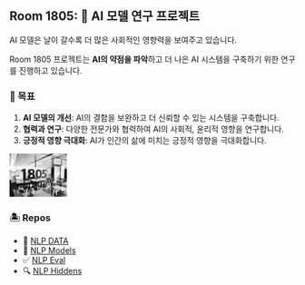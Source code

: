 ## Room 1805: 💫 AI 모델 연구 프로젝트 

AI 모델은 날이 갈수록 더 많은 사회적인 영향력을 보여주고 있습니다. 

Room 1805 프로젝트는 **AI의 약점을 파악**하고 더 나은 AI 시스템을 구축하기 위한 연구를 진행하고 있습니다.

### 🚀 목표
1. **AI 모델의 개선**: AI의 결함을 보완하고 더 신뢰할 수 있는 시스템을 구축합니다.
2. **협력과 연구**: 다양한 전문가와 협력하여 AI의 사회적, 윤리적 영향을 연구합니다.
3. **긍정적 영향 극대화**: AI가 인간의 삶에 미치는 긍정적 영향을 극대화합니다.



<img src="https://github.com/room1805/.github/blob/main/profile/room1802_v2.jpg" width=20%>


### 🏝️ Repos 

- 📂 [NLP DATA](https://github.com/room1805/nlp_data)
- 🧠 [NLP Models](https://github.com/room1805/nlp_models)
- ✅ [NLP Eval](https://github.com/room1805/nlp_eval)
- 🔍 [NLP Hiddens](https://github.com/room1805/nlp_hiddens)


<!--

**Here are some ideas to get you started:**

🙋‍♀️ A short introduction - what is your organization all about?
🌈 Contribution guidelines - how can the community get involved?
👩‍💻 Useful resources - where can the community find cyour docs? Is there anything else the community should know?
🍿 Fun facts - what does your team eat for breakfast?
🧙 Remember, you can do mighty things with the power of [Markdown](https://docs.github.com/github/writing-on-github/getting-started-with-writing-and-formatting-on-github/basic-writing-and-formatting-syntax)
-->
